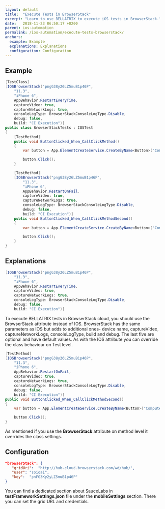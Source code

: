 ```yaml
---
layout: default
title:  "Execute Tests in BrowserStack"
excerpt: "Learn to use BELLATRIX to execute iOS tests in BrowserStack."
date:   2018-11-23 06:50:17 +0200
parent: ios-automation
permalink: /ios-automation/execute-tests-browserstack/
anchors:
  example: Example
  explanations: Explanations
  configuration: Configuration
---
```

Example
-------
```csharp
[TestClass]
[IOSBrowserStack("pngG38y26LZ5muB1p46P",
    "11.3",
    "iPhone 6",
    AppBehavior.RestartEveryTime,
    captureVideo: true,
    captureNetworkLogs: true,
    consoleLogType: BrowserStackConsoleLogType.Disable,
    debug: false,
    build: "CI Execution")]
public class BrowserStackTests : IOSTest
{
    [TestMethod]
    public void ButtonClicked_When_CallClickMethod()
    {
        var button = App.ElementCreateService.CreateByName<Button>("ComputeSumButton");

        button.Click();
    }

    [TestMethod]
    [IOSBrowserStack("pngG38y26LZ5muB1p46P",
        "11.3",
        "iPhone 6",
        AppBehavior.RestartOnFail,
        captureVideo: true,
        captureNetworkLogs: true,
        consoleLogType: BrowserStackConsoleLogType.Disable,
        debug: false,
        build: "CI Execution")]
    public void ButtonClicked_When_CallClickMethodSecond()
    {
        var button = App.ElementCreateService.CreateByName<Button>("ComputeSumButton");

        button.Click();
    }
}
```

Explanations
------------
```csharp
[IOSBrowserStack("pngG38y26LZ5muB1p46P",
    "11.3",
    "iPhone 6",
    AppBehavior.RestartEveryTime,
    captureVideo: true,
    captureNetworkLogs: true,
    consoleLogType: BrowserStackConsoleLogType.Disable,
    debug: false,
    build: "CI Execution")]
```
To execute BELLATRIX tests in BrowserStack cloud, you should use the BrowserStack attribute instead of IOS. BrowserStack has the same parameters as IOS but adds to additional ones- device name, captureVideo, captureNetworkLogs, consoleLogType, build and debug. The last five are optional and have default values. As with the IOS attribute you can override the class behaviour on Test level.
```csharp
[TestMethod]
[IOSBrowserStack("pngG38y26LZ5muB1p46P",
    "11.3",
    "iPhone 6",
    AppBehavior.RestartOnFail,
    captureVideo: true,
    captureNetworkLogs: true,
    consoleLogType: BrowserStackConsoleLogType.Disable,
    debug: false,
    build: "CI Execution")]
public void ButtonClicked_When_CallClickMethodSecond()
{
    var button = App.ElementCreateService.CreateByName<Button>("ComputeSumButton");

    button.Click();
}
```
As mentioned if you use the **BrowserStack** attribute on method level it overrides the class settings.

Configuration
-------------
```json
"browserStack": {
   "gridUri":  "http://hub-cloud.browserstack.com/wd/hub/",
   "user": "soioa1",
   "key":  "pnFG3Ky2yLZ5muB1p46P"
}
```
You can find a dedicated section about SauceLabs in **testFrameworkSettings.json** file under the **mobileSettings** section. There you can set the grid URL and credentials.